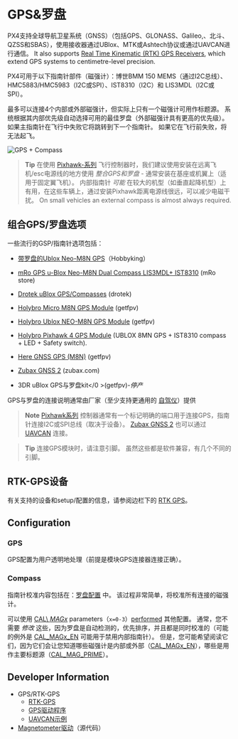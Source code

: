 # GPS&罗盘

PX4支持全球导航卫星系统（GNSS）（包括GPS、GLONASS、Galileo,、北斗、QZSS和SBAS），使用接收器通过UBlox、MTK或Ashtech协议或通过UAVCAN进行通信。 It also supports [Real Time Kinematic (RTK) GPS Receivers](../gps_compass/rtk_gps.md), which extend GPS systems to centimetre-level precision.

PX4可用于以下指南针部件（磁强计）：博世BMM 150 MEMS（通过I2C总线）、HMC5883/HMC5983（I2C或SPI）、IST8310（I2C）和 LIS3MDL（I2C或SPI）。

最多可以连接4个内部或外部磁强计，但实际上只有一个磁强计可用作标题源。 系统根据其内部优先级自动选择可用的最佳罗盘（外部磁强计具有更高的优先级）。 如果主指南针在飞行中失败它将跳转到下一个指南针。 如果它在飞行前失败，将无法起飞。

![GPS + Compass](../../images/gps_compass.jpg)

> **Tip** 在使用 [Pixhawk-系列](../flight_controller/pixhawk_series.md) 飞行控制器时，我们建议使用安装在远离飞机/esc电源线的地方使用 *整合GPS和罗盘* - 通常安装在基座或机翼上（适用于固定翼飞机）。 内部指南针 *可能* 在较大的机型（如垂直起降机型）上有用，在这些车辆上，通过安装Pixhawk距离电源线很远，可以减少电磁干扰。 On small vehicles an external compass is almost always required.

## 组合GPS/罗盘选项

一些流行的GSP/指南针选项包括：

- [带罗盘的Ublox Neo-M8N GPS](https://hobbyking.com/en_us/ublox-neo-m8n-gps-with-compass.html?gclid=Cj0KCQjwqM3VBRCwARIsAKcekb3ojv1ZhLz1-GuvCsUuGT8ZZuw8meMIV_I6pgUCj6DJRzHBY9OApekaAgI5EALw_wcB&gclsrc=aw.ds&___store=en_us)（Hobbyking）
- [mRo GPS u-Blox Neo-M8N Dual Compass LIS3MDL+ IST8310](https://store.mrobotics.io/ProductDetails.asp?ProductCode=mro-gps003-mr) (mRo store)
- [Drotek uBlox GPS/Compasses](https://drotek.com/shop/en/184-u-blox) (drotek)
- [Holybro Micro M8N GPS Module](https://www.getfpv.com/holybro-micro-m8n-gps-module.html) (getfpv)
- [Holybro Ublox NEO-M8N GPS Module](https://www.getfpv.com/holybro-ublox-neo-m8n-gps-module.html) (getfpv)
- [Holybro Pixhawk 4 GPS Module](https://shop.holybro.com/pixhawk-4-gps-module_p1094.html) (UBLOX 8MN GPS + IST8310 compass + LED + Safety switch).
- [Here GNSS GPS (M8N)](https://www.getfpv.com/here-gnss-gps-m8n.html) (getfpv) 
- [Zubax GNSS 2](https://zubax.com/products/gnss_2) (zubax.com)
- 3DR uBlox GPS与罗盘kit</0 >(getfpv)-*停产*</li> </ul> 
  
  GPS与罗盘的连接说明通常由厂家（至少支持更通用的 [自驾仪](../flight_controller/README.md)）提供
  
  > **Note** [Pixhawk系列](../flight_controller/pixhawk_series.md) 控制器通常有一个标记明确的端口用于连接GPS，指南针连接I2C或SPI总线（取决于设备）。 [Zubax GNSS 2](https://zubax.com/products/gnss_2) 也可以通过 [UAVCAN](https://dev.px4.io/en/uavcan/) 连接。
  
  

<span></span>

  
  > **Tip** 连接GPS模块时，请注意引脚。 虽然这些都是软件兼容，有几个不同的引脚。
  
  ## RTK-GPS设备
  
  有关支持的设备和setup/配置的信息，请参阅边栏下的 [RTK GPS](../gps_compass/rtk_gps.md)。
  
  ## Configuration
  
  ### GPS
  
  GPS配置为用户透明地处理（前提是模块GPS连接器连接正确）。
  
  ### Compass
  
  指南针校准内容包括在：[罗盘配置](../config/compass.md) 中。 该过程非常简单，将校准所有连接的磁强计。
  
  可以使用 [CAL\ *MAGx*](../advanced_config/parameter_reference.md#CAL_MAG0_EN) parameters（`x=0-3`）[performed](../advanced_config/parameters.md) 其他配置。 通常，您不需要 *修改* 这些，因为罗盘是自动检测的，优先排序，并且都是同时校准的（可能的例外是 [CAL\_MAGx\_EN](../advanced_config/parameter_reference.md#CAL_MAG0_EN) 可能用于禁用内部指南针）。 但是，您可能希望阅读它们，因为它们会让您知道哪些磁强计是内部或外部（[CAL\_MAGx\_EN](../advanced_config/parameter_reference.md#CAL_MAG0_EN)），哪些是用作主要标题源（[CAL_MAG_PRIME](../advanced_config/parameter_reference.md#CAL_MAG_PRIME)）。
  
  ## Developer Information
  
  - GPS/RTK-GPS 
    - [RTK-GPS](https://dev.px4.io/en/advanced/rtk_gps.html) 
    - [GPS驱动程序](https://dev.px4.io/en/middleware/modules_driver.html#gps)
    - [UAVCAN示例](https://dev.px4.io/en/uavcan/)
  - [Magnetometer驱动](https://github.com/PX4/Firmware/tree/master/src/drivers/magnetometer)（源代码）